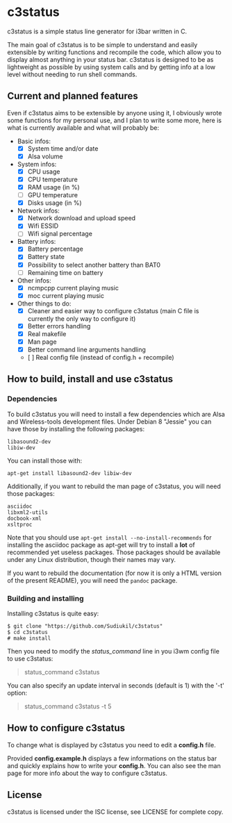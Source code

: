 # c3status

c3status is a simple status line generator for i3bar written in C.

The main goal of c3status is to be simple to understand and easily extensible by writing functions and recompile the code, which allow you to display almost anything in your status bar.
c3status is designed to be as lightweight as possible by using system calls and by getting info at a low level without needing to run shell commands.

## Current and planned features

Even if c3status aims to be extensible by anyone using it, I obviously wrote some functions for my personal use, and I plan to write some more, here is what is currently available and what will probably be:

- Basic infos:
	- [x] System time and/or date
	- [x] Alsa volume
- System infos:
	- [x] CPU usage
	- [x] CPU temperature
	- [x] RAM usage (in %)
	- [ ] GPU temperature
	- [x] Disks usage (in %)
- Network infos:
	- [x] Network download and upload speed
	- [x] Wifi ESSID
	- [ ] Wifi signal percentage
- Battery infos:
	- [x] Battery percentage
	- [x] Battery state
	- [x] Possibility to select another battery than BAT0
	- [ ] Remaining time on battery
- Other infos:
	- [x] ncmpcpp current playing music
	- [x] moc current playing music
- Other things to do:
	- [x] Cleaner and easier way to configure c3status (main C file is currently the only way to configure it)
	- [x] Better errors handling
	- [x] Real makefile
	- [x] Man page
	- [x] Better command line arguments handling
	- [ ] Real config file (instead of config.h + recompile)

## How to build, install and use c3status

### Dependencies

To build c3status you will need to install a few dependencies which are Alsa and Wireless-tools development files.
Under Debian 8 "Jessie" you can have those by installing the following packages:

```
libasound2-dev
libiw-dev
```

You can install those with:

```
apt-get install libasound2-dev libiw-dev
```

Additionally, if you want to rebuild the man page of c3status, you will need those packages:

```
asciidoc
libxml2-utils
docbook-xml
xsltproc
```

Note that you should use `apt-get install --no-install-recommends` for installing the asciidoc package as apt-get will try to install a **lot** of recommended yet useless packages.
Those packages should be available under any Linux distribution, though their names may vary.

If you want to rebuild the documentation (for now it is only a HTML version of the present README), you will need the `pandoc` package.

### Building and installing

Installing c3status is quite easy:

```
$ git clone "https://github.com/Sudiukil/c3status"
$ cd c3status
# make install
```

Then you need to modify the *status_command* line in you i3wm config file to use c3status:

> status_command c3status

You can also specify an update interval in seconds (default is 1) with the '-t' option:

> status_command c3status -t 5

## How to configure c3status

To change what is displayed by c3status you need to edit a **config.h** file.

Provided **config.example.h** displays a few informations on the status bar and quickly explains how to write your **config.h**.
You can also see the man page for more info about the way to configure c3status.

## License

c3status is licensed under the ISC license, see LICENSE for complete copy.
